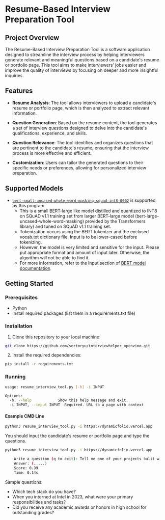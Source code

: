 # Resume-Based Interview Preparation Tool

## Project Overview

The Resume-Based Interview Preparation Tool is a software application designed to streamline the interview process by helping interviewers generate relevant and meaningful questions based on a candidate's resume or portfolio page. This tool aims to make interviewers' jobs easier and improve the quality of interviews by focusing on deeper and more insightful inquiries.

## Features

- **Resume Analysis**: The tool allows interviewers to upload a candidate's resume or portfolio page, which is then analyzed to extract relevant information.

- **Question Generation**: Based on the resume content, the tool generates a set of interview questions designed to delve into the candidate's qualifications, experience, and skills.

- **Question Relevance**: The tool identifies and organizes questions that are pertinent to the candidate's resume, ensuring that the interview process is more effective and efficient.

- **Customization**: Users can tailor the generated questions to their specific needs or preferences, allowing for personalized interview preparation.

## Supported Models
- [`bert-small-uncased-whole-word-masking-squad-int8-0002`](https://github.com/openvinotoolkit/open_model_zoo/tree/master/models/intel/bert-small-uncased-whole-word-masking-squad-int8-0002#bert-small-uncased-whole-word-masking-squad-int8-0002) is supported by this program.
  - This is a small BERT-large like model distilled and quantized to INT8 on SQuAD v1.1 training set from larger BERT-large model (bert-large-uncased-whole-word-masking) provided by the Transformers library) and tuned on SQuAD v1.1 training set. 
  - Tokenization occurs using the BERT tokenizer and the enclosed vocab.txt dictionary file. Input is to be lower-cased before tokenizing.
  - However, the model is very limited and sensitive for the input. Please put appropriate format and amount of input later. Otherwise, the algorithm will not be able to find it. 
  - For more information, refer to the Input section of [BERT model documentation](https://github.com/openvinotoolkit/open_model_zoo/tree/master/models/intel/bert-small-uncased-whole-word-masking-squad-int8-0002#input).

## Getting Started

### Prerequisites

- Python
- Install required packages (list them in a requirements.txt file)

### Installation

1. Clone this repository to your local machine:
```bash
git clone https://github.com/serinryu/interviewhelper_openvino.git
```

2. Install the required dependencies:
```bash
pip install -r requirements.txt
```

### Running

```bash
usage: resume_interview_tool.py [-h] -i INPUT

Options:
  -h, --help            Show this help message and exit.
  -i INPUT, --input INPUT  Required. URL to a page with context

```

#### Example CMD Line
```bash
python3 resume_interview_tool.py -i https://dynamicfolio.vercel.app
```
You should input the candidate's resume or portfolio page and type the questions. 

```bash
python3 resume_interview_tool.py -i https://dynamicfolio.vercel.app

	Write a question (q to exit): Tell me one of your projects bulit with Java.
	Answer: (.....)
	Score: 0.99
	Time: 0.14s
```

Sample questions:
* Which tech stack do you have?
* When you interned at Intel in 2023, what were your primary responsibilities and tasks?
* Did you receive any academic awards or honors in high school for outstanding grades?